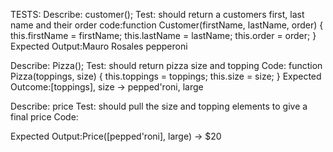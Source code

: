 TESTS:
Describe: customer();
Test: should return a customers first, last name and their order
code:function Customer(firstName, lastName, order) {
  this.firstName = firstName;
  this.lastName = lastName;
  this.order = order;
}
Expected Output:Mauro Rosales pepperoni

Describe: Pizza();
Test: should return pizza size and topping
Code:
function Pizza(toppings, size) {
  this.toppings = toppings;
  this.size = size;
}
Expected Outcome:[toppings], size -> pepped'roni, large

Describe: price
Test: should pull the size and topping elements to give a final price
Code:

Expected Output:Price([pepped'roni], large) -> $20
